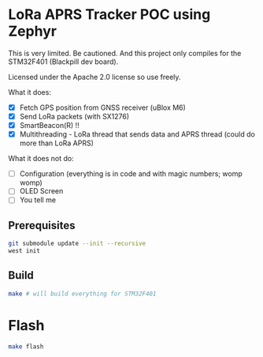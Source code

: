 # LoRa APRS Tracker POC using Zephyr

This is very limited. Be cautioned. And this project only compiles for the STM32F401 (Blackpill dev board).

Licensed under the Apache 2.0 license so use freely.

What it does:

- [x] Fetch GPS position from GNSS receiver (uBlox M6)
- [x] Send LoRa packets (with SX1276)
- [x] SmartBeacon(R) !!
- [x] Multithreading - LoRa thread that sends data and APRS thread (could do more than LoRa APRS)

What it does not do:
- [ ] Configuration (everything is in code and with magic numbers; womp womp)
- [ ] OLED Screen
- [ ] You tell me

## Prerequisites

```sh
git submodule update --init --recursive 
west init
```

## Build

```sh
make # will build everything for STM32F401
```

# Flash

```sh
make flash
```
